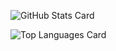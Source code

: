 ![GitHub Stats Card](https://github-readme-stats.vercel.app/api?username=jyoketsu&show_icons=true&count_private=true)

![Top Languages Card](https://github-readme-stats.vercel.app/api/top-langs/?username=jyoketsu)
